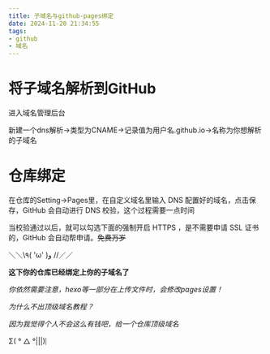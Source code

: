 ```yaml
---
title: 子域名与github-pages绑定
date: 2024-11-20 21:34:55
tags:
- github
- 域名
---
```


# 将子域名解析到GitHub

进入域名管理后台

新建一个dns解析→类型为CNAME→记录值为用户名.github.io→名称为你想解析的子域名

# 仓库绑定

在仓库的Setting->Pages里，在自定义域名里输入 DNS 配置好的域名，点击保存，GitHub 会自动进行 DNS 校验，这个过程需要一点时间

当校验通过以后，就可以勾选下面的强制开启 HTTPS ，是不需要申请 SSL 证书的，GitHub 会自动帮申请。~~免费万岁~~

＼＼\\٩( 'ω' )و //／／

**这下你的仓库已经绑定上你的子域名了**

_你依然需要注意，hexo等一部分在上传文件时，会修改pages设置！_

_为什么不出顶级域名教程？_

_因为我觉得个人不会这么有钱吧，给一个仓库顶级域名_

Σ( ° △ °|||)︴


